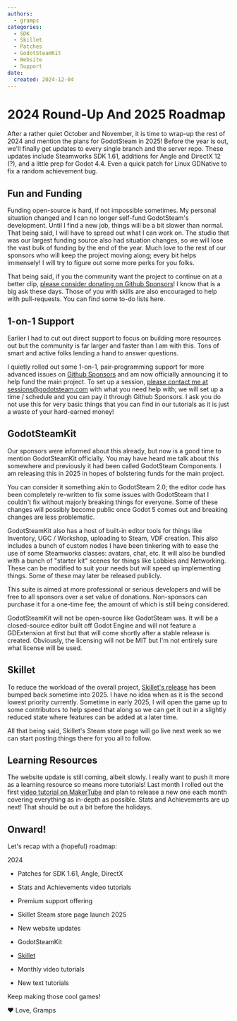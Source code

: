 ```yaml
---
authors:
  - gramps
categories:
  - SDK
  - Skillet
  - Patches
  - GodotSteamKit
  - Website
  - Support
date:
  created: 2024-12-04
---
```


# 2024 Round-Up And 2025 Roadmap

After a rather quiet October and November, it is time to wrap-up the rest of 2024 and mention the plans for GodotSteam in 2025!  Before the year is out, we'll finally get updates to every single branch and the server repo.  These updates include Steamworks SDK 1.61, additions for Angle and DirectX 12 (?), and a little prep for Godot 4.4.  Even a quick patch for Linux GDNative to fix a random achievement bug.

## Fun and Funding
Funding open-source is hard, if not impossible sometimes.  My personal situation changed and I can no longer self-fund GodotSteam's development.  Until I find a new job, things will be a bit slower than normal.  That being said, I will have to spread out what I can work on.  The studio that was our largest funding source also had situation changes, so we will lose the vast bulk of funding by the end of the year.  Much love to the rest of our sponsors who will keep the project moving along; every bit helps immensely!  I will try to figure out some more perks for you folks.

That being said, if you the community want the project to continue on at a better clip, [please consider donating on Github Sponsors](https://github.com/sponsors/Gramps)!  I know that is a big ask these days.  Those of you with skills are also encouraged to help with pull-requests.  You can find some to-do lists here.

## 1-on-1 Support
Earlier I had to cut out direct support to focus on building more resources out but the community is far larger and faster than I am with this.  Tons of smart and active folks lending a hand to answer questions.

I quietly rolled out some 1-on-1, pair-programming support for more advanced issues on [Github Sponsors](https://github.com/sponsors/Gramps) and am now officially announcing it to help fund the main project.  To set up a session, [please contact me at sessions@godotsteam.com](mailto:sessions@godotsteam.com) with what you need help with; we will set up a time / schedule and you can pay it through Github Sponsors.  I ask you do not use this for very basic things that you can find in our tutorials as it is just a waste of your hard-earned money!

## GodotSteamKit
Our sponsors were informed about this already, but now is a good time to mention GodotSteamKit officially.  You may have heard me talk about this somewhere and previously it had been called GodotSteam Components. I am releasing this in 2025 in hopes of bolstering funds for the main project.

You can consider it something akin to GodotSteam 2.0; the editor code has been completely re-written to fix some issues with GodotSteam that I couldn't fix without majorly breaking things for everyone. Some of these changes will possibly become public once Godot 5 comes out and breaking changes are less problematic.

GodotSteamKit also has a host of built-in editor tools for things like Inventory, UGC / Workshop, uploading to Steam, VDF creation. This also includes a bunch of custom nodes I have been tinkering with to ease the use of some Steamworks classes: avatars, chat, etc.  It will also be bundled with a bunch of "starter kit" scenes for things like Lobbies and Networking. These can be modified to suit your needs but will speed up implementing things. Some of these may later be released publicly.

This suite is aimed at more professional or serious developers and will be free to all sponsors over a set value of donations. Non-sponsors can purchase it for a one-time fee; the amount of which is still being considered.

GodotSteamKit will not be open-source like GodotSteam was. It will be a closed-source editor built off Godot Engine and will not feature a GDExtension at first but that will come shortly after a stable release is created.  Obviously, the licensing will not be MIT but I'm not entirely sure what license will be used.

## Skillet
To reduce the workload of the overall project, [Skillet's release](https://github.com/GodotSteam/Skillet) has been bumped back sometime into 2025.  I have no idea when as it is the second lowest priority currently.  Sometime in early 2025, I will open the game up to some contributors to help speed that along so we can get it out in a slightly reduced state where features can be added at a later time.

All that being said, Skillet's Steam store page will go live next week so we can start posting things there for you all to follow.

## Learning Resources
The website update is still coming, albeit slowly.  I really want to push it more as a learning resource so means more tutorials!  Last month I rolled out the first [video tutorial on MakerTube](https://makertube.net/w/wH3ejcfFqFaFQuL4qdPC3X) and plan to release a new one each month covering everything as in-depth as possible.  Stats and Achievements are up next!  That should be out a bit before the holidays.

## Onward!
Let's recap with a (hopeful) roadmap:

2024

- Patches for SDK 1.61, Angle, DirectX
- Stats and Achievements video tutorials
- Premium support offering
- Skillet Steam store page launch
2025

- New website updates
- GodotSteamKit
- [Skillet](https://github.com/GodotSteam/Skillet)
- Monthly video tutorials
- New text tutorials

Keep making those cool games!

:heart: Love, Gramps